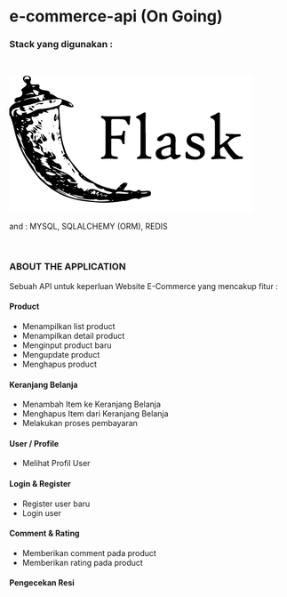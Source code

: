 # e-commerce-api (On Going)

<h3> Stack yang digunakan : </h3> <br>

![](flask-logo.png)

and : MYSQL, SQLALCHEMY (ORM), REDIS

<br>
<h3> ABOUT THE APPLICATION </h3>
Sebuah API untuk keperluan Website E-Commerce yang mencakup fitur : <br>

<h4> Product </h4>
<ul>
  <li> Menampilkan list product</li>
  <li> Menampilkan detail product</li>
  <li> Menginput product baru</li>
  <li> Mengupdate product</li>
  <li> Menghapus product</li>
</ul>
  
<h4> Keranjang Belanja </h4>
<ul>
  <li> Menambah Item ke Keranjang Belanja</li>
  <li> Menghapus Item dari Keranjang Belanja</li>
  <li> Melakukan proses pembayaran</li>
</ul>
  
<h4> User / Profile </h4>
<ul>
  <li> Melihat Profil User</li>
</ul>
  
<h4> Login & Register </h4>
<ul>
  <li> Register user baru</li>
  <li> Login user</li>
</ul>
  
<h4> Comment & Rating </h4>
<ul>
  <li> Memberikan comment pada product</li>
  <li> Memberikan rating pada product</li>
</ul>

<h4> Pengecekan Resi </h4>
